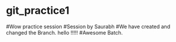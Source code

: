 # git_practice1
#Wow
practice session
#Session by Saurabh
#We have created and changed the Branch.
hello !!!!!
#Awesome Batch.
